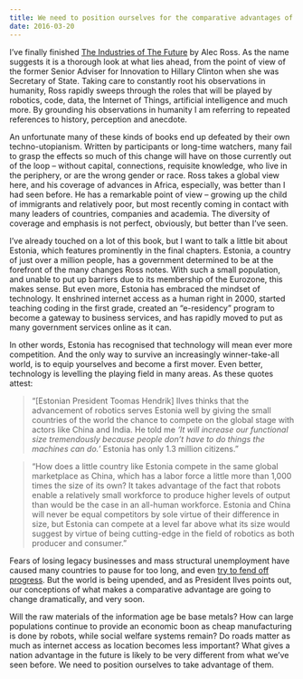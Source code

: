 ```yaml
---
title: We need to position ourselves for the comparative advantages of the future
date: 2016-03-20
---
```


<!--kg-card-begin: html--><p>I’ve finally finished <a href="https://www.goodreads.com/book/show/25111341-the-industries-of-the-future?from_search=true">The Industries of The Future</a> by Alec Ross. As the name suggests it is a thorough look at what lies ahead, from the point of view of the former Senior Adviser for Innovation to Hillary Clinton when she was Secretary of State. Taking care to constantly root his observations in humanity, Ross rapidly sweeps through the roles that will be played by robotics, code, data, the Internet of Things, artificial intelligence and much more. By grounding his observations in humanity I am referring to repeated references to history, perception and anecdote.</p>
<p>An unfortunate many of these kinds of books end up defeated by their own techno-utopianism. Written by participants or long-time watchers, many fail to grasp the effects so much of this change will have on those currently out of the loop – without capital, connections, requisite knowledge, who live in the periphery, or are the wrong gender or race. Ross takes a global view here, and his coverage of advances in Africa, especially, was better than I had seen before. He has a remarkable point of view – growing up the child of immigrants and relatively poor, but most recently coming in contact with many leaders of countries, companies and academia. The diversity of coverage and emphasis is not perfect, obviously, but better than I’ve seen.</p>
<p>I’ve already touched on a lot of this book, but I want to talk a little bit about Estonia, which features prominently in the final chapters. Estonia, a country of just over a million people, has a government determined to be at the forefront of the many changes Ross notes. With such a small population, and unable to put up barriers due to its membership of the Eurozone, this makes sense. But even more, Estonia has embraced the mindset of technology. It enshrined internet access as a human right in 2000, started teaching coding in the first grade, created an “e-residency” program to become a gateway to business services, and has rapidly moved to put as many government services online as it can.</p>
<p>In other words, Estonia has recognised that technology will mean ever more competition. And the only way to survive an increasingly winner-take-all world, is to equip yourselves and become a first mover. Even better, technology is levelling the playing field in many areas. As these quotes attest:</p>
<blockquote><p>
“[Estonian President Toomas Hendrik] Ilves thinks that the advancement of robotics serves Estonia well by giving the small countries of the world the chance to compete on the global stage with actors like China and India. He told me <em>‘It will increase our functional size tremendously because people don’t have to do things the machines can do.’</em> Estonia has only 1.3 million citizens.”
</p></blockquote>
<blockquote><p>
“How does a little country like Estonia compete in the same global marketplace as China, which has a labor force a little more than 1,000 times the size of its own? It takes advantage of the fact that robots enable a relatively small workforce to produce higher levels of output than would be the case in an all-human workforce. Estonia and China will never be equal competitors by sole virtue of their difference in size, but Estonia can compete at a level far above what its size would suggest by virtue of being cutting-edge in the field of robotics as both producer and consumer.”
</p></blockquote>
<p>Fears of losing legacy businesses and mass structural unemployment have caused many countries to pause for too long, and even <a href="http://www.joshnicholas.com/how-much-more-would-we-have-benefited-from-laws-that-kept-up/">try to fend off progress</a>. But the world is being upended, and as President Ilves points out, our conceptions of what makes a comparative advantage are going to change dramatically, and very soon.</p>
<p>Will the raw materials of the information age be base metals? How can large populations continue to provide an economic boon as cheap manufacturing is done by robots, while social welfare systems remain? Do roads matter as much as internet access as location becomes less important? What gives a nation advantage in the future is likely to be very different from what we’ve seen before. We need to position ourselves to take advantage of them.</p>
<!--kg-card-end: html-->